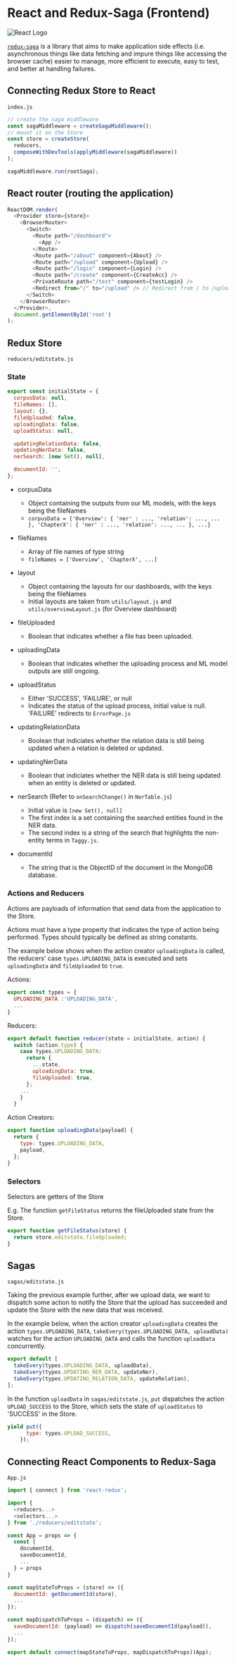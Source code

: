 # React and Redux-Saga (Frontend)

![React Logo](./assets/react/React-logo.png)

[`redux-saga`](https://redux-saga.js.org/) is a library that aims to make application side effects (i.e. asynchronous things like data fetching and impure things like accessing the browser cache) easier to manage, more efficient to execute, easy to test, and better at handling failures.

## Connecting Redux Store to React

`index.js`

```js
// create the saga middleware
const sagaMiddleware = createSagaMiddleware();
// mount it on the Store
const store = createStore(
  reducers,
  composeWithDevTools(applyMiddleware(sagaMiddleware))
);

sagaMiddleware.run(rootSaga);
```

## React router (routing the application)

```js
ReactDOM.render(
  <Provider store={store}>
    <BrowserRouter>
      <Switch>
        <Route path="/dashboard">
          <App />
        </Route>
        <Route path="/about" component={About} />
        <Route path="/upload" component={Upload} />
        <Route path="/login" component={Login} />
        <Route path="/create" component={CreateAcc} />
        <PrivateRoute path="/test" component={testLogin} />
        <Redirect from="/" to="/upload" /> // Redirect from / to /upload
      </Switch>
    </BrowserRouter>
  </Provider>,
  document.getElementById('root')
);
```

## Redux Store

`reducers/editstate.js`

### State

```js
export const initialState = {
  corpusData: null,
  fileNames: [],
  layout: {},
  fileUploaded: false,
  uploadingData: false,
  uploadStatus: null,

  updatingRelationData: false,
  updatingNerData: false,
  nerSearch: [new Set(), null],

  documentId: '',
};
```

- corpusData

  - Object containing the outputs from our ML models, with the keys being the fileNames
  - `corpusData = {'Overview': { 'ner' : ..., 'relation': ..., ... }, 'ChapterX': { 'ner' : ..., 'relation': ..., ... }, ...}`

- fileNames

  - Array of file names of type string
  - `fileNames = ['Overview', 'ChapterX', ...]`

- layout

  - Object containing the layouts for our dashboards, with the keys being the fileNames
  - Initial layouts are taken from `utils/layout.js` and `utils/overviewLayout.js` (for Overview dashboard)

- fileUploaded

  - Boolean that indicates whether a file has been uploaded.

- uploadingData

  - Boolean that indicates whether the uploading process and ML model outputs are still ongoing.

- uploadStatus

  - Either 'SUCCESS', 'FAILURE', or null
  - Indicates the status of the upload process, initial value is null. 'FAILURE' redirects to `ErrorPage.js`

- updatingRelationData

  - Boolean that indiciates whether the relation data is still being updated when a relation is deleted or updated.

- updatingNerData

  - Boolean that indiciates whether the NER data is still being updated when an entity is deleted or updated.

- nerSearch (Refer to `onSearchChange()` in `NerTable.js`)

  - Initial value is `[new Set(), null]`
  - The first index is a set containing the searched entities found in the NER data.
  - The second index is a string of the search that highlights the non-entity terms in `Taggy.js`.

- documentId
  - The string that is the ObjectID of the document in the MongoDB database.

### Actions and Reducers

Actions are payloads of information that send data from the application to the Store.

Actions must have a type property that indicates the type of action being performed. Types should typically be defined as string constants.

The example below shows when the action creator `uploadingData` is called, the reducers' case `types.UPLOADING_DATA` is executed and sets `uploadingData` and `fileUploaded` to `true`.

Actions:

```js
export const types = {
  UPLOADING_DATA :'UPLOADING_DATA',
  ...
}
```

Reducers:

```js
export default function reducer(state = initialState, action) {
  switch (action.type) {
    case types.UPLOADING_DATA:
      return {
        ...state,
        uploadingData: true,
        fileUploaded: true,
      };
    ...
    }
  }
```

Action Creators:

```js
export function uploadingData(payload) {
  return {
    type: types.UPLOADING_DATA,
    payload,
  };
}
```

### Selectors

Selectors are getters of the Store

E.g. The function `getFileStatus` returns the fileUploaded state from the Store.

```js
export function getFileStatus(store) {
  return store.editstate.fileUploaded;
}
```

## Sagas

`sagas/editstate.js`

Taking the previous example further, after we upload data, we want to dispatch some action to notify the Store that the upload has succeeded and update the Store with the new data that was received.

In the example below, when the action creator `uploadingData` creates the action `types.UPLOADING_DATA`, `takeEvery(types.UPLOADING_DATA, uploadData)` watches for the action `UPLOADING_DATA` and calls the function `uploadData` concurrently.

```js
export default [
  takeEvery(types.UPLOADING_DATA, uploadData),
  takeEvery(types.UPDATING_NER_DATA, updateNer),
  takeEvery(types.UPDATING_RELATION_DATA, updateRelation),
];
```

In the function `uploadData` in `sagas/editstate.js`, `put` dispatches the action `UPLOAD_SUCCESS` to the Store, which sets the state of `uploadStatus` to 'SUCCESS' in the Store.

```js
yield put({
      type: types.UPLOAD_SUCCESS,
    });
```

## Connecting React Components to Redux-Saga

`App.js`

```js
import { connect } from 'react-redux';

import {
  <reducers...>
  <selectors...>
} from './reducers/editstate';

const App = props => {
  const {
    documentId,
    saveDocumentId,
    ...
  } = props
}

const mapStateToProps = (store) => ({
  documentId: getDocumentId(store),
  ...
});

const mapDispatchToProps = (dispatch) => ({
  saveDocumentId: (payload) => dispatch(saveDocumentId(payload)),
  ...
});

export default connect(mapStateToProps, mapDispatchToProps)(App);
```
